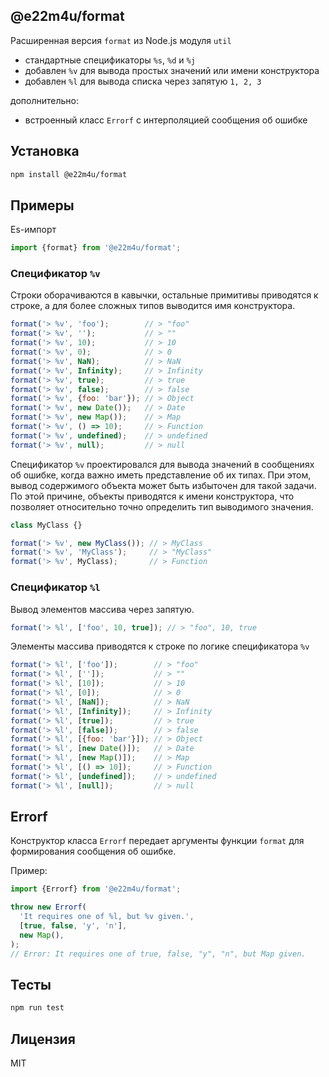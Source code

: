 ## @e22m4u/format

Расширенная версия `format` из Node.js модуля `util`

- стандартные спецификаторы `%s`, `%d` и `%j`
- добавлен `%v` для вывода простых значений или имени конструктора
- добавлен `%l` для вывода списка через запятую `1, 2, 3`

дополнительно:
- встроенный класс `Errorf` с интерполяцией сообщения об ошибке

## Установка

```bash
npm install @e22m4u/format
```

## Примеры

Es-импорт

```js
import {format} from '@e22m4u/format';
```

### Спецификатор `%v`

Строки оборачиваются в кавычки, остальные примитивы приводятся
к строке, а для более сложных типов выводится имя конструктора.

```js
format('> %v', 'foo');        // > "foo"
format('> %v', '');           // > ""
format('> %v', 10);           // > 10
format('> %v', 0);            // > 0
format('> %v', NaN);          // > NaN
format('> %v', Infinity);     // > Infinity
format('> %v', true);         // > true
format('> %v', false);        // > false
format('> %v', {foo: 'bar'}); // > Object
format('> %v', new Date());   // > Date
format('> %v', new Map());    // > Map
format('> %v', () => 10);     // > Function
format('> %v', undefined);    // > undefined
format('> %v', null);         // > null
```

Спецификатор `%v` проектировался для вывода значений в сообщениях
об ошибке, когда важно иметь представление об их типах. При этом,
вывод содержимого объекта может быть избыточен для такой задачи.
По этой причине, объекты приводятся к имени конструктора, что
позволяет относительно точно определить тип выводимого значения.

```js
class MyClass {}

format('> %v', new MyClass()); // > MyClass
format('> %v', 'MyClass');     // > "MyClass"
format('> %v', MyClass);       // > Function
```

### Спецификатор `%l`

Вывод элементов массива через запятую.

```js
format('> %l', ['foo', 10, true]); // > "foo", 10, true
```

Элементы массива приводятся к строке по логике спецификатора `%v`

```js
format('> %l', ['foo']);        // > "foo"
format('> %l', ['']);           // > ""
format('> %l', [10]);           // > 10
format('> %l', [0]);            // > 0
format('> %l', [NaN]);          // > NaN
format('> %l', [Infinity]);     // > Infinity
format('> %l', [true]);         // > true
format('> %l', [false]);        // > false
format('> %l', [{foo: 'bar'}]); // > Object
format('> %l', [new Date()]);   // > Date
format('> %l', [new Map()]);    // > Map
format('> %l', [() => 10]);     // > Function
format('> %l', [undefined]);    // > undefined
format('> %l', [null]);         // > null
```

## Errorf

Конструктор класса `Errorf` передает аргументы функции `format`
для формирования сообщения об ошибке.

Пример:

```js
import {Errorf} from '@e22m4u/format';

throw new Errorf(
  'It requires one of %l, but %v given.',
  [true, false, 'y', 'n'],
  new Map(),
);
// Error: It requires one of true, false, "y", "n", but Map given.
```

## Тесты

```bash
npm run test
```

## Лицензия

MIT
